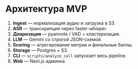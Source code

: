 # Архитектура MVP

1. **Ingest** — нормализация аудио и загрузка в S3.
2. **ASR** — транскрипция через faster-whisper.
3. **Диаризация** — pyannote / VAD + кластеризация.
4. **LLM** — Gemini со строгой JSON-схемой.
5. **Scoring** — агрегирование метрик и финальные баллы.
6. **Storage** — Postgres + S3.
7. **CLI** — `scripts/analyze_call` запускает весь pipeline.
8. **Web** — Next.js админка.
